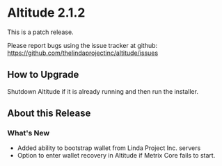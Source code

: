 # Altitude 2.1.2

This is a patch release.

Please report bugs using the issue tracker at github: https://github.com/thelindaprojectinc/altitude/issues

## How to Upgrade
Shutdown Altitude if it is already running and then run the installer.

## About this Release

### What's New
- Added ability to bootstrap wallet from Linda Project Inc. servers
- Option to enter wallet recovery in Altitude if Metrix Core fails to start.